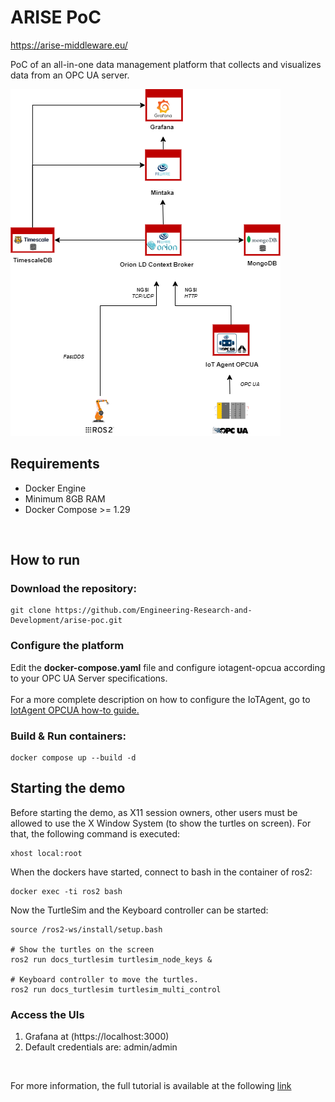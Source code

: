 
<h1>ARISE PoC</h1>

https://arise-middleware.eu/


PoC of an all-in-one data management platform that collects and visualizes data from an OPC UA server.

![ARISE PoC Schema](./docs/images/ARISE-Schema-v2.png)

<h2>Requirements</h2>
<ul>
    <li>Docker Engine</li>
    <li>Minimum 8GB RAM</li>
    <li>Docker Compose >= 1.29</li>
</ul>

<br>

<h2>How to run</h2>
<h3>Download the repository:</h3>

```
git clone https://github.com/Engineering-Research-and-Development/arise-poc.git
```

<h3>Configure the platform</h3>
Edit the <b>docker-compose.yaml</b> file and configure iotagent-opcua according to your OPC UA Server specifications.
<br><br>
For a more complete description on how to configure the IoTAgent, go to <a href="https://github.com/Engineering-Research-and-Development/iotagent-opcua/blob/master/docs/howto.md">IotAgent OPCUA how-to guide.</a>

<h3>Build & Run containers:</h3>

```
docker compose up --build -d
```

## Starting the demo
Before starting the demo, as X11 session owners, other users must be allowed to use the X Window System (to show the
turtles on screen).
For that, the following command is executed:

```
xhost local:root
```

When the dockers have started, connect to bash in the container of ros2:
```
docker exec -ti ros2 bash
```

Now the TurtleSim and the Keyboard controller can be started:

```
source /ros2-ws/install/setup.bash

# Show the turtles on the screen
ros2 run docs_turtlesim turtlesim_node_keys &

# Keyboard controller to move the turtles.
ros2 run docs_turtlesim turtlesim_multi_control 
```

<h3>Access the UIs</h3>

1. Grafana at (https://localhost:3000)
2. Default credentials are: admin/admin

<br>

For more information, the full tutorial is available at the following [link](https://github.com/Engineering-Research-and-Development/arise-poc/blob/main/docs/ARISE_PoC_Tutorial_Extended.md)
